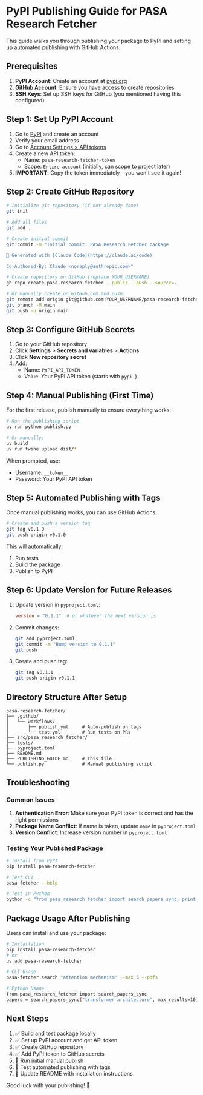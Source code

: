 # PyPI Publishing Guide for PASA Research Fetcher

This guide walks you through publishing your package to PyPI and setting up automated publishing with GitHub Actions.

## Prerequisites

1. **PyPI Account**: Create an account at [pypi.org](https://pypi.org/account/register/)
2. **GitHub Account**: Ensure you have access to create repositories
3. **SSH Keys**: Set up SSH keys for GitHub (you mentioned having this configured)

## Step 1: Set Up PyPI Account

1. Go to [PyPI](https://pypi.org) and create an account
2. Verify your email address
3. Go to [Account Settings > API tokens](https://pypi.org/manage/account/token/)
4. Create a new API token:
   - Name: `pasa-research-fetcher-token`
   - Scope: `Entire account` (initially, can scope to project later)
5. **IMPORTANT**: Copy the token immediately - you won't see it again!

## Step 2: Create GitHub Repository

```bash
# Initialize git repository (if not already done)
git init

# Add all files
git add .

# Create initial commit
git commit -m "Initial commit: PASA Research Fetcher package

🤖 Generated with [Claude Code](https://claude.ai/code)

Co-Authored-By: Claude <noreply@anthropic.com>"

# Create repository on GitHub (replace YOUR_USERNAME)
gh repo create pasa-research-fetcher --public --push --source=.

# Or manually create on GitHub.com and push:
git remote add origin git@github.com:YOUR_USERNAME/pasa-research-fetcher.git
git branch -M main
git push -u origin main
```

## Step 3: Configure GitHub Secrets

1. Go to your GitHub repository
2. Click **Settings** > **Secrets and variables** > **Actions**
3. Click **New repository secret**
4. Add:
   - Name: `PYPI_API_TOKEN`
   - Value: Your PyPI API token (starts with `pypi-`)

## Step 4: Manual Publishing (First Time)

For the first release, publish manually to ensure everything works:

```bash
# Run the publishing script
uv run python publish.py

# Or manually:
uv build
uv run twine upload dist/*
```

When prompted, use:
- Username: `__token__`
- Password: Your PyPI API token

## Step 5: Automated Publishing with Tags

Once manual publishing works, you can use GitHub Actions:

```bash
# Create and push a version tag
git tag v0.1.0
git push origin v0.1.0
```

This will automatically:
1. Run tests
2. Build the package
3. Publish to PyPI

## Step 6: Update Version for Future Releases

1. Update version in `pyproject.toml`:
   ```toml
   version = "0.1.1"  # or whatever the next version is
   ```

2. Commit changes:
   ```bash
   git add pyproject.toml
   git commit -m "Bump version to 0.1.1"
   git push
   ```

3. Create and push tag:
   ```bash
   git tag v0.1.1
   git push origin v0.1.1
   ```

## Directory Structure After Setup

```
pasa-research-fetcher/
├── .github/
│   └── workflows/
│       ├── publish.yml     # Auto-publish on tags
│       └── test.yml        # Run tests on PRs
├── src/pasa_research_fetcher/
├── tests/
├── pyproject.toml
├── README.md
├── PUBLISHING_GUIDE.md     # This file
└── publish.py              # Manual publishing script
```

## Troubleshooting

### Common Issues

1. **Authentication Error**: Make sure your PyPI token is correct and has the right permissions
2. **Package Name Conflict**: If name is taken, update `name` in `pyproject.toml`
3. **Version Conflict**: Increase version number in `pyproject.toml`

### Testing Your Published Package

```bash
# Install from PyPI
pip install pasa-research-fetcher

# Test CLI
pasa-fetcher --help

# Test in Python
python -c "from pasa_research_fetcher import search_papers_sync; print('✅ Import successful')"
```

## Package Usage After Publishing

Users can install and use your package:

```bash
# Installation
pip install pasa-research-fetcher
# or
uv add pasa-research-fetcher

# CLI Usage
pasa-fetcher search "attention mechanism" --max 5 --pdfs

# Python Usage
from pasa_research_fetcher import search_papers_sync
papers = search_papers_sync("transformer architecture", max_results=10)
```

## Next Steps

1. ✅ Build and test package locally
2. ✅ Set up PyPI account and get API token
3. ✅ Create GitHub repository
4. ✅ Add PyPI token to GitHub secrets
5. 🔄 Run initial manual publish
6. 🔄 Test automated publishing with tags
7. 🔄 Update README with installation instructions

Good luck with your publishing! 🚀